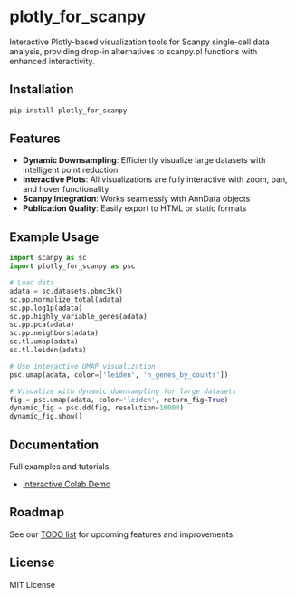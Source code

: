 # plotly_for_scanpy

Interactive Plotly-based visualization tools for Scanpy single-cell data analysis, providing drop-in alternatives to scanpy.pl functions with enhanced interactivity.

## Installation

```bash
pip install plotly_for_scanpy
```

## Features

- **Dynamic Downsampling**: Efficiently visualize large datasets with intelligent point reduction
- **Interactive Plots**: All visualizations are fully interactive with zoom, pan, and hover functionality
- **Scanpy Integration**: Works seamlessly with AnnData objects
- **Publication Quality**: Easily export to HTML or static formats

## Example Usage

```python
import scanpy as sc
import plotly_for_scanpy as psc

# Load data
adata = sc.datasets.pbmc3k()
sc.pp.normalize_total(adata)
sc.pp.log1p(adata)
sc.pp.highly_variable_genes(adata)
sc.pp.pca(adata)
sc.pp.neighbors(adata)
sc.tl.umap(adata)
sc.tl.leiden(adata)

# Use interactive UMAP visualization
psc.umap(adata, color=['leiden', 'n_genes_by_counts'])

# Visualize with dynamic downsampling for large datasets
fig = psc.umap(adata, color='leiden', return_fig=True)
dynamic_fig = psc.dd(fig, resolution=10000)
dynamic_fig.show()
```

## Documentation

Full examples and tutorials:
- [Interactive Colab Demo](https://colab.research.google.com/drive/1pHt8m-wIVS2B7aUbjrlsNrNWV2JsEI-E)

## Roadmap

See our [TODO list](TODO.md) for upcoming features and improvements.

## License

MIT License
